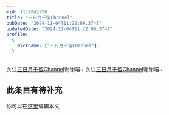 ```yaml
---
mid: 1118842758
title: "三日月千留Channel"
pubDate: "2024-11-04T11:22:09.374Z"
updatedDate: "2024-11-04T11:22:09.374Z"
profile:
  {
    Nickname: ["三日月千留Channel"],
  }
---
```


关注[三日月千留Channel](https://space.bilibili.com/1118842758)谢谢喵~ 关注[三日月千留Channel](https://space.bilibili.com/1118842758)谢谢喵~

## 此条目有待补充
你可以在[这里](https://github.com/Yuhanawa/VTuber.ICU-Content/edit/master/v/三日月千留Channel/index.md)编辑本文
